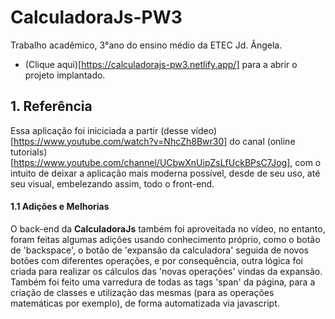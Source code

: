 # CalculadoraJs-PW3
Trabalho acadêmico, 3°ano do ensino médio da ETEC Jd. Ângela.

- (Clique aqui)[https://calculadorajs-pw3.netlify.app/] para a abrir o projeto implantado.

## 1. Referência
Essa aplicação foi iniciciada a partir (desse vídeo)[https://www.youtube.com/watch?v=NhcZh8Bwr30] do canal (online tutorials)[https://www.youtube.com/channel/UCbwXnUipZsLfUckBPsC7Jog], com o intuito de deixar a aplicação mais moderna possível, desde de seu uso, até seu visual, embelezando assim, todo o front-end.

#### 1.1 Adições e Melhorias
O back-end da **CalculadoraJs** também foi aproveitada no vídeo, no entanto, foram feitas algumas adições usando conhecimento próprio, como o botão de 'backspace', o botão de 'expansão da calculadora' seguida de novos botões com diferentes operações, e por consequência, outra lógica foi criada para realizar os cálculos das 'novas operações' vindas da expansão. Também foi feito uma varredura de todas as tags 'span' da página, para a criação de classes e utilização das mesmas (para as operações matemáticas por exemplo), de forma automatizada via javascript.